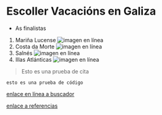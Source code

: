 # Escoller Vacacións en Galiza
* As finalistas
1. Mariña Lucense
![imagen en línea](https://www.sientegalicia.com/blog/wp-content/uploads/2020/02/1170x690.jpg)
2. Costa da Morte
![imagen en línea](https://www.visitacostadamorte.com/archivos/playa-de-corbeiro-1504862103.jpg)
3.  Salnés
![imagen en línea](https://www.hola.com/imagenes/viajes/20190816147503/lanzada-playa-pontevedra-galicia/0-709-974/lanzada-ermitaa-a.jpg)
4.  Illas Atlánticas
![imagen en línea](https://www.islascies.eu/uploads/1/5/2/2/15227634/playa-rodas-islas-cies-galicia-1_orig.jpeg)

>Esto es una prueba de cita 

```
esto es una prueba de código
```
[enlace en línea a buscador](http://www.google.es)

[enlace a referencias](referencias.md)


